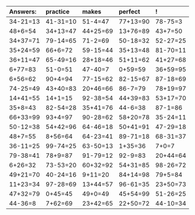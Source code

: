 | Answers: | practice | makes | perfect | ! |
| :--- | :--- | :--- | :--- | :--- |
| 34-21=13 | 41-31=10 | 51-4=47 | 77+13=90 | 78-75=3 | 
| 48+6=54 | 34+13=47 | 44+25=69 | 13+76=89 | 43+7=50 | 
| 34+37=71 | 79-14=65 | 71-2=69 | 50-18=32 | 52-27=25 | 
| 35+24=59 | 66+6=72 | 59-15=44 | 35+13=48 | 81-70=11 | 
| 36+11=47 | 65-49=16 | 28+18=46 | 51+11=62 | 41+27=68 | 
| 6+77=83 | 51-0=51 | 47-40=7 | 0+59=59 | 36+59=95 | 
| 6+56=62 | 90+4=94 | 77-15=62 | 82-15=67 | 87-18=69 | 
| 74-25=49 | 43+40=83 | 20+46=66 | 86-7=79 | 78+19=97 | 
| 14+41=55 | 14+1=15 | 92-38=54 | 44+39=83 | 53+17=70 | 
| 35+8=43 | 82-54=28 | 35+41=76 | 44-6=38 | 87-1=86 | 
| 66+33=99 | 93+4=97 | 90-28=62 | 58+20=78 | 35-24=11 | 
| 50-12=38 | 54+42=96 | 64-46=18 | 50+41=91 | 47-29=18 | 
| 48+7=55 | 8+56=64 | 64-23=41 | 89-71=18 | 68-31=37 | 
| 36-11=25 | 99-74=25 | 63-50=13 | 1+35=36 | 7+0=7 | 
| 79-38=41 | 78+9=87 | 91-79=12 | 92-9=83 | 20+44=64 | 
| 6+26=32 | 73-53=20 | 60+32=92 | 54+31=85 | 98-26=72 | 
| 49+21=70 | 40-24=16 | 9+11=20 | 84+14=98 | 79+5=84 | 
| 11+23=34 | 97-28=69 | 13+44=57 | 96-61=35 | 23+50=73 | 
| 47+32=79 | 0+45=45 | 49+0=49 | 45+54=99 | 51-26=25 | 
| 44-36=8 | 7+62=69 | 23+42=65 | 22+50=72 | 44-10=34 | 
